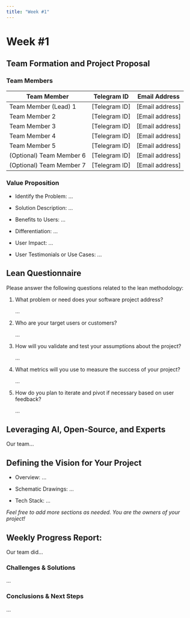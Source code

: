 ```yaml
---
title: "Week #1"
---
```


# Week #1

## **Team Formation and Project Proposal**

### **Team Members**

| Team Member              | Telegram ID   | Email Address   |
|--------------------------|---------------|-----------------|
| Team Member (Lead) 1     | [Telegram ID] | [Email address] |
| Team Member 2            | [Telegram ID] | [Email address] |
| Team Member 3            | [Telegram ID] | [Email address] |
| Team Member 4            | [Telegram ID] | [Email address] |
| Team Member 5            | [Telegram ID] | [Email address] |
| (Optional) Team Member 6 | [Telegram ID] | [Email address] |
| (Optional) Team Member 7 | [Telegram ID] | [Email address] |

### **Value Proposition**

- Identify the Problem:
...

- Solution Description:
...

- Benefits to Users:
...

- Differentiation:
...

- User Impact:
...

- User Testimonials or Use Cases:
...

## **Lean Questionnaire**

Please answer the following questions related to the lean methodology:

1. What problem or need does your software project address? 
   
   ...

2. Who are your target users or customers?

   ...

3. How will you validate and test your assumptions about the project?

   ...

4. What metrics will you use to measure the success of your project?

   ...

5. How do you plan to iterate and pivot if necessary based on user feedback?

   ...

## **Leveraging AI, Open-Source, and Experts**

Our team...

## **Defining the Vision for Your Project**

- Overview: ...

- Schematic Drawings: ...

- Tech Stack: ...

*Feel free to add more sections as needed. You are the owners of your project!*

## **Weekly Progress Report**:

Our team did...

### **Challenges & Solutions**

...

### **Conclusions & Next Steps**

...
